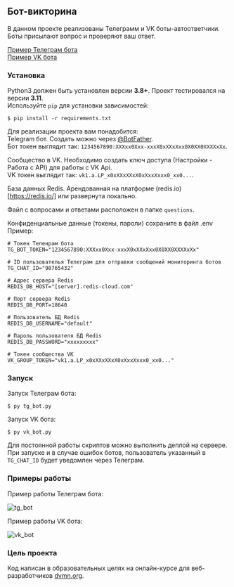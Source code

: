 ## Бот-викторина

В данном проекте реализованы Телеграмм и VK боты-автоответчики.  
Боты присылают вопрос и проверяют ваш ответ.

[Пример Телеграм бота](https://t.me/dvmn_skir_quiz_bot)  
[Пример VK бота](https://vk.com/club228848035)

### Установка

Python3 должен быть установлен версии **3.8+**. Проект тестировался на версии **3.11**.  
Используйте `pip` для установки зависимостей:
```
$ pip install -r requirements.txt
```
Для реализации проекта вам понадобится:  
Telegram бот. Создать можно через [@BotFather](https://t.me/BotFather).  
Бот токен выглядит так: `1234567890:XXXxx0Xxx-xxxX0xXXxXxx0X0XX0XXXXxXx`.

Cообщество в VK. Необходимо создать ключ доступа (Настройки - Работа с API) для работы с VK Api.  
VK токен выглядит так: `vk1.a.LP_x0xXXxXXxX0xXxxXxxx0_xx0...`.

База данных Redis. Арендованная на платформе (redis.io)[https://redis.io/] или развернута локально.

Файл с вопросами и ответами расположен в папке `questions`.

Конфиденциальные данные (токены, пароли) сохраните в файл .env  
Пример:
```
# Токен Теленрам бота
TG_BOT_TOKEN="1234567890:XXXxx0Xxx-xxxX0xXXxXxx0X0XX0XXXXxXx"

# ID пользователья Телеграм для отправки сообщений мониторинга ботов
TG_CHAT_ID="98765432"

# Адрес сервера Redis
REDIS_DB_HOST="[server].redis-cloud.com"

# Порт сервера Redis
REDIS_DB_PORT=18640

# Пользователь БД Redis
REDIS_DB_USERNAME="default"

# Пароль пользователя БД Redis
REDIS_DB_PASSWORD="xxxxxxxxx"

# Токен сообщества VK
VK_GROUP_TOKEN="vk1.a.LP_x0xXXxXXxX0xXxxXxxx0_xx0..."
```

### Запуск

Запуск Телеграм бота:
```
$ py tg_bot.py
```
Запуск VK бота:
```
$ py vk_bot.py
```

Для постоянной работы скриптов можно выполнить деплой на сервере.  
При запуске и в случае ошибок ботов, пользователь указанный в `TG_CHAT_ID` будет уведомлен через Телеграм.

### Примеры работы

Пример работы Телеграм бота:

![tg_bot](https://github.com/user-attachments/assets/326610f4-b0ea-4e0b-b50e-7bc9a38cb276)

Пример работы VK бота:

![vk_bot](https://github.com/user-attachments/assets/5f60d26a-3f74-4783-971f-37927ba45723)

### Цель проекта

Код написан в образовательных целях на онлайн-курсе для веб-разработчиков [dvmn.org](https://dvmn.org/).
